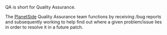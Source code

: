 QA is short for Quality Assurance.

The [PlanetSide](../PlanetSide.md) Quality Assurance team functions by
receiving /bug reports and subsequently working to help find out where a given
problem/issue lies in order to resolve it in a future patch.

